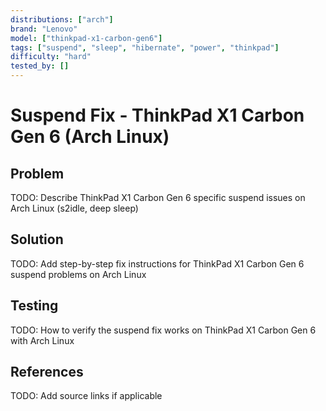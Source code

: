 ```yaml
---
distributions: ["arch"]
brand: "Lenovo"
model: ["thinkpad-x1-carbon-gen6"]
tags: ["suspend", "sleep", "hibernate", "power", "thinkpad"]
difficulty: "hard"
tested_by: []
---
```


# Suspend Fix - ThinkPad X1 Carbon Gen 6 (Arch Linux)

## Problem

TODO: Describe ThinkPad X1 Carbon Gen 6 specific suspend issues on Arch Linux (s2idle, deep sleep)

## Solution

TODO: Add step-by-step fix instructions for ThinkPad X1 Carbon Gen 6 suspend problems on Arch Linux

## Testing

TODO: How to verify the suspend fix works on ThinkPad X1 Carbon Gen 6 with Arch Linux

## References

TODO: Add source links if applicable
